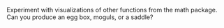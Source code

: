 Experiment with visualizations of other functions from the math package. Can you produce an egg box, moguls, or a saddle?
